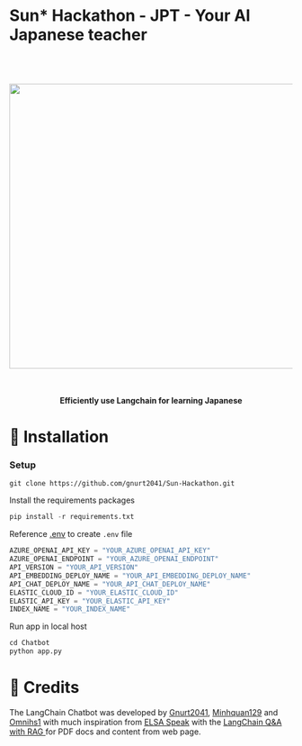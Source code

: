 # Sun* Hackathon - JPT - Your AI Japanese teacher 
<p align="center">
<br><br><br>
<a https://github.com/Haste171/langchain-chatbot/stargazers"><img src="https://cdn.discordapp.com/attachments/1095427515717267658/1102434550782632016/f.png" width="506px" length="266"></a>
<br><br><br>
</p>

<p align="center">
<b>Efficiently use Langchain for learning Japanese</b>

<!-- *The LangChain Chatbot is an AI chat interface for the open-source library LangChain. It provides conversational answers to questions about vector ingested documents.* -->
<!-- *Existing repo development is at a freeze while we develop a langchain chat bot website :)* -->


# 🚀 Installation

### Setup
```
git clone https://github.com/gnurt2041/Sun-Hackathon.git
```

Install the requirements packages
```python
pip install -r requirements.txt
```

Reference [.env](https://github.com/gnurt2041/Sun-Hackathon/Chatbot/.env) to create `.env` file
```python
AZURE_OPENAI_API_KEY = "YOUR_AZURE_OPENAI_API_KEY"
AZURE_OPENAI_ENDPOINT = "YOUR_AZURE_OPENAI_ENDPOINT"
API_VERSION = "YOUR_API_VERSION"
API_EMBEDDING_DEPLOY_NAME = "YOUR_API_EMBEDDING_DEPLOY_NAME"
API_CHAT_DEPLOY_NAME = "YOUR_API_CHAT_DEPLOY_NAME"
ELASTIC_CLOUD_ID = "YOUR_ELASTIC_CLOUD_ID"
ELASTIC_API_KEY = "YOUR_ELASTIC_API_KEY"
INDEX_NAME = "YOUR_INDEX_NAME"
```

Run app in local host

```python
cd Chatbot
python app.py
```

# 📝 Credits

The LangChain  Chatbot was developed by [Gnurt2041](https://github.com/gnurt2041), [Minhquan129](https://github.com/Minhquan129) and [Omnihs1](https://github.com/Omnihs1) with much inspiration from [ELSA Speak]([https://twitter.com/mayowaoshin](https://vn.elsaspeak.com/en/homepage/)) with the [LangChain Q&A with RAG ](https://python.langchain.com/docs/use_cases/question_answering/) for PDF docs and content from web page.
